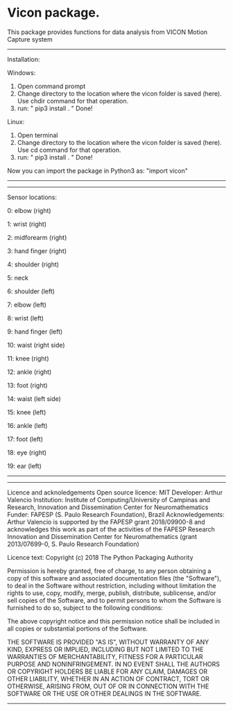 # Vicon package.

This package provides functions for data analysis from VICON Motion Capture system

-----------------------------------------------------------------------------
Installation:

Windows:
1) Open command prompt
2) Change directory to the location where the vicon folder is saved (here). 
   Use chdir command for that operation.
3) run: " pip3 install . "
Done!

Linux:
1) Open terminal
2) Change directory to the location where the vicon folder is saved (here). 
   Use cd command for that operation.
3) run: " pip3 install . "
Done!

Now you can import the package in Python3 as: "import vicon"

-----------------------------------------------------------------------------

-----------------------------------------------------------------------------

Sensor locations:

0: elbow (right)

1: wrist (right)

2: midforearm (right)

3: hand finger (right)

4: shoulder (right)

5: neck

6: shoulder (left)

7: elbow (left)

8: wrist (left)

9: hand finger (left)

10: waist (right side)

11: knee (right)

12: ankle (right)

13: foot (right)

14: waist (left side)

15: knee (left)

16: ankle (left)

17: foot (left)

18: eye (right)

19: ear (left)

-----------------------------------------------------------------------------

-----------------------------------------------------------------------------
Licence and acknoledgements
Open source licence: MIT
Developer: Arthur Valencio
Institution: Institute of Computing/University of Campinas and
	     Research, Innovation and Dissemination Center for Neuromathematics
Funder: FAPESP (S. Paulo Research Foundation), Brazil
Acknowledgements: Arthur Valencio is supported by the FAPESP grant 2018/09900-8 and 	     acknowledges this work as part of the activities of the FAPESP Research 	     Innovation and Dissemination Center for Neuromathematics (grant 
	     2013/07699-0, S. Paulo Research Foundation)

Licence text:
Copyright (c) 2018 The Python Packaging Authority

Permission is hereby granted, free of charge, to any person obtaining a copy
of this software and associated documentation files (the "Software"), to deal
in the Software without restriction, including without limitation the rights
to use, copy, modify, merge, publish, distribute, sublicense, and/or sell
copies of the Software, and to permit persons to whom the Software is
furnished to do so, subject to the following conditions:

The above copyright notice and this permission notice shall be included in all
copies or substantial portions of the Software.

THE SOFTWARE IS PROVIDED "AS IS", WITHOUT WARRANTY OF ANY KIND, EXPRESS OR
IMPLIED, INCLUDING BUT NOT LIMITED TO THE WARRANTIES OF MERCHANTABILITY,
FITNESS FOR A PARTICULAR PURPOSE AND NONINFRINGEMENT. IN NO EVENT SHALL THE
AUTHORS OR COPYRIGHT HOLDERS BE LIABLE FOR ANY CLAIM, DAMAGES OR OTHER
LIABILITY, WHETHER IN AN ACTION OF CONTRACT, TORT OR OTHERWISE, ARISING FROM,
OUT OF OR IN CONNECTION WITH THE SOFTWARE OR THE USE OR OTHER DEALINGS IN THE
SOFTWARE.

-----------------------------------------------------------------------------
